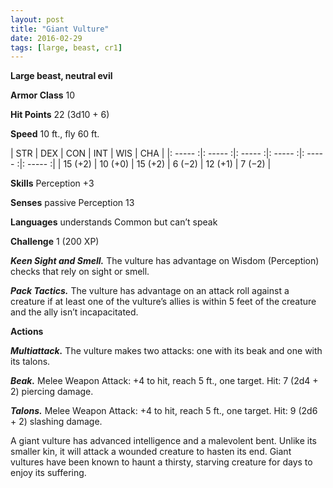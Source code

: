 ```yaml
---
layout: post
title: "Giant Vulture"
date: 2016-02-29
tags: [large, beast, cr1]
---
```


**Large beast, neutral evil**

**Armor Class** 10

**Hit Points** 22 (3d10 + 6)

**Speed** 10 ft., fly 60 ft.

|   STR   |   DEX   |   CON   |   INT   |   WIS   |   CHA   |
|: ----- :|: ----- :|: ----- :|: ----- :|: ----- :|: ----- :|
| 15 (+2) | 10 (+0) | 15 (+2) | 6 (−2) | 12 (+1) | 7 (−2) |

**Skills** Perception +3 

**Senses** passive Perception 13 

**Languages** understands Common but can’t speak 

**Challenge** 1 (200 XP)

***Keen Sight and Smell.*** The vulture has advantage on Wisdom (Perception) checks that rely on sight or smell. 

***Pack Tactics.*** The vulture has advantage on an attack roll against a creature if at least one of the vulture’s allies is within 5 feet of the creature and the ally isn’t incapacitated. 

**Actions**

***Multiattack.*** The vulture makes two attacks: one with its beak and one with its talons. 

***Beak.*** Melee Weapon Attack: +4 to hit, reach 5 ft., one target. Hit: 7 (2d4 + 2) piercing damage. 

***Talons.*** Melee Weapon Attack: +4 to hit, reach 5 ft., one target. Hit: 9 (2d6 + 2) slashing damage. 

A giant vulture has advanced intelligence and a malevolent bent. Unlike its smaller kin, it will attack a wounded creature to hasten its end. Giant vultures have been known to haunt a thirsty, starving creature for days to enjoy its suffering.